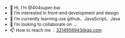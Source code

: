 - 👋 Hi, I’m @404super-bai
- 👀 I’m interested in front-end development and design
- 🌱 I’m currently learning use github、JavaScript、Java
- 💞️ I’m looking to collaborate on ...
- 📫 How to reach me ：3214956943@qq.com

<!---
404super-bai/404super-bai is a ✨ special ✨ repository because its `README.md` (this file) appears on your GitHub profile.
You can click the Preview link to take a look at your changes.
--->
